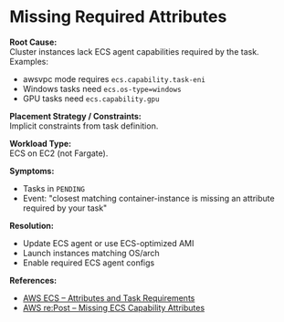 # Missing Required Attributes

**Root Cause:**  
Cluster instances lack ECS agent capabilities required by the task.  
Examples:
- awsvpc mode requires `ecs.capability.task-eni`
- Windows tasks need `ecs.os-type=windows`
- GPU tasks need `ecs.capability.gpu`

**Placement Strategy / Constraints:**  
Implicit constraints from task definition.

**Workload Type:**  
ECS on EC2 (not Fargate).

**Symptoms:**  
- Tasks in `PENDING`
- Event: "closest matching container-instance is missing an attribute required by your task"

**Resolution:**  
- Update ECS agent or use ECS-optimized AMI
- Launch instances matching OS/arch
- Enable required ECS agent configs

**References:**  
- [AWS ECS – Attributes and Task Requirements](https://docs.aws.amazon.com/AmazonECS/latest/developerguide/task-placement-constraints.html#attributes)  
- [AWS re:Post – Missing ECS Capability Attributes](https://repost.aws/knowledge-center/ecs-missing-attribute-task-placement)
